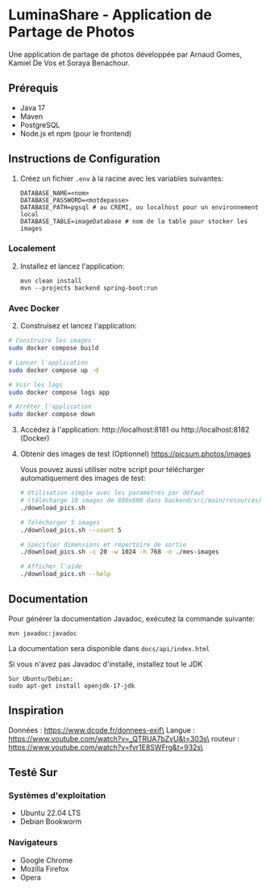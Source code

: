 # LuminaShare - Application de Partage de Photos

Une application de partage de photos développée par Arnaud Gomes, Kamiel De Vos et Soraya Benachour.

## Prérequis

- Java 17
- Maven
- PostgreSQL
- Node.js et npm (pour le frontend)

## Instructions de Configuration

1. Créez un fichier `.env` à la racine avec les variables suivantes:

   ```
   DATABASE_NAME=<nom>
   DATABASE_PASSWORD=<motdepasse>
   DATABASE_PATH=pgsql # au CREMI, ou localhost pour un environnement local
   DATABASE_TABLE=imageDatabase # nom de la table pour stocker les images
   ```

### Localement

2. Installez et lancez l'application:
   ```
   mvn clean install
   mvn --projects backend spring-boot:run
   ```

### Avec Docker

2. Construisez et lancez l'application:

```bash
# Construire les images
sudo docker compose build

# Lancer l'application
sudo docker compose up -d

# Voir les logs
sudo docker compose logs app

# Arrêter l'application
sudo docker compose down
```

3. Accédez à l'application: http://localhost:8181 ou http://localhost:8182 (Docker)

4. Obtenir des images de test (Optionnel)
   https://picsum.photos/images

   Vous pouvez aussi utiliser notre script pour télécharger automatiquement des images de test:

   ```bash
   # Utilisation simple avec les paramètres par défaut
   # (télécharge 10 images de 800x600 dans backend/src/main/resources/images)
   ./download_pics.sh

   # Télécharger 5 images
   ./download_pics.sh --count 5

   # Spécifier dimensions et répertoire de sortie
   ./download_pics.sh -c 20 -w 1024 -h 768 -o ./mes-images

   # Afficher l'aide
   ./download_pics.sh --help
   ```

## Documentation

Pour générer la documentation Javadoc, exécutez la commande suivante:

```
mvn javadoc:javadoc
```

La documentation sera disponible dans `docs/api/index.html`

Si vous n'avez pas Javadoc d'installé, installez tout le JDK

```
Sur Ubuntu/Debian:
sudo apt-get install openjdk-17-jdk
```

## Inspiration

Données : https://www.dcode.fr/donnees-exif\
Langue  : https://www.youtube.com/watch?v=_QTRUA7bZvU&t=303s\
routeur : https://www.youtube.com/watch?v=fvr1E8SWFrg&t=932s\

## Testé Sur

### Systèmes d'exploitation

- Ubuntu 22.04 LTS
- Debian Bookworm

### Navigateurs

- Google Chrome
- Mozilla Firefox
- Opera
